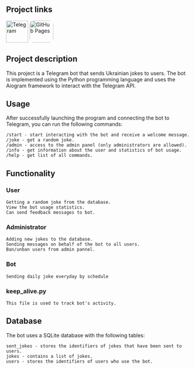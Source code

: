 ## Project links
<a href="https://t.me/makser_humor_bot" target="_blank"> <img src="https://www.vectorlogo.zone/logos/telegram/telegram-tile.svg" alt="Telegram" width="60" height="60"/></a> 
<a href="https://mak5er.github.io/Joke-Bot/" target="_blank"> <img src="https://bischrob.github.io/images/githubpages/githubpages.jpeg" alt="GitHub Pages" width="65" height="60" style="border-radius: 10px;"></a> 
    

## Project description

This project is a Telegram bot that sends Ukrainian jokes to users. The bot is implemented using the Python programming language 
and uses the Aiogram framework to interact with the Telegram API.

## Usage

After successfully launching the program and connecting the bot to Telegram, you can run the following commands:

    /start - start interacting with the bot and receive a welcome message.
    /joke - get a random joke.
    /admin - access to the admin panel (only administrators are allowed).
    /info - get information about the user and statistics of bot usage.
    /help - get list of all commands.

## Functionality

### User

    Getting a random joke from the database.
    View the bot usage statistics.
    Can send feedback messages to bot.

### Administrator

    Adding new jokes to the database.
    Sending messages on behalf of the bot to all users.
    Ban/unban users from admin pannel.

### Bot
    Sending daily joke everyday by schedule

### keep_alive.py
    This file is used to track bot's activity.

## Database

The bot uses a SQLite database with the following tables:

    sent_jokes - stores the identifiers of jokes that have been sent to users.
    jokes - contains a list of jokes.
    users - stores the identifiers of users who use the bot.
